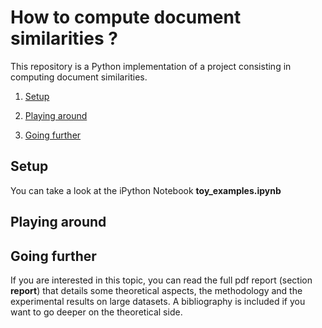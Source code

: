 # How to compute document similarities ? 

This repository is a Python implementation of a project consisting in computing document similarities. 

1. [Setup](#setup)

2. [Playing around](#playing-around)

3. [Going further](#going-further)

 
## Setup 

You can take a look at the iPython Notebook __toy_examples.ipynb__

## Playing around



## Going further

If you are interested in this topic, you can read the full pdf report (section __report__) that details some theoretical aspects, the methodology and the experimental results on large datasets. A bibliography is included if you want to go deeper on the theoretical side. 
